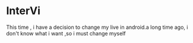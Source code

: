 # InterVi
This time , i have a decision to change my live in android.a long time ago, i don't know what i want ,so i must change myself
